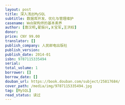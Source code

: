 ```yaml
---
layout: post
title: 深入浅出MySQL
subtitle: 数据库开发、优化与管理维护
casename: Web架构师的基本素养
author: [唐汉明,翟振兴,关宝军,王洪权]
donor: 
price: CNY 99.00
translator: []
publish_company: 人民邮电出版社
publish_version: 
publish_date: 2014-01
isbn: 9787115335494
serial: 
total_volume: 1
borrower: []
borrow_date: []
douban_url: https://book.douban.com/subject/25817684/
cover_path: /media/img/9787115335494.jpg
tag: [MySQL]
read_status: 读过
---
```

